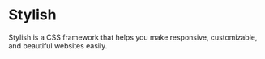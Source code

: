 # Stylish
Stylish is a CSS framework that helps you make responsive, customizable, and beautiful websites easily.
